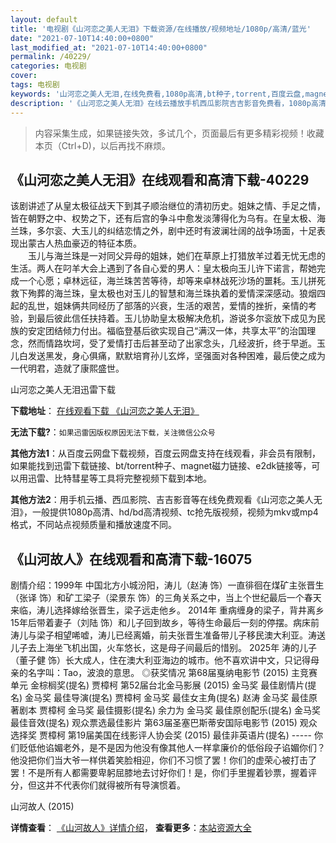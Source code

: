 ```yaml
---
layout: default
title: '电视剧《山河恋之美人无泪》下载资源/在线播放/视频地址/1080p/高清/蓝光'
date: "2021-07-10T14:40:00+0800"
last_modified_at: "2021-07-10T14:40:00+0800"
permalink: /40229/
categories: 电视剧
cover:
tags: 电视剧
keywords: '山河恋之美人无泪,在线免费看,1080p高清,bt种子,torrent,百度云盘,magnet,磁力链,迅雷下载资源'
description: '《山河恋之美人无泪》在线云播放手机西瓜影院吉吉影音免费看，1080p高清bd/hd未删减完整版和tc抢先枪版，mkv/mp4格式，附带bt/torrent种子、magnet/磁力链、百度云盘、网盘资源迅雷下载链接'
---
```


>内容采集生成，如果链接失效，多试几个，页面最后有更多精彩视频！收藏本页（Ctrl+D)，以后再找不麻烦。


## 《山河恋之美人无泪》在线观看和高清下载-40229

该剧讲述了从皇太极征战天下到其子顺治继位的清初历史。姐妹之情、手足之情，皆在朝野之中、权势之下，还有后宫的争斗中愈发淡薄得化为乌有。在皇太极、海兰珠，多尔衮、大玉儿的纠结恋情之外，剧中还时有波澜壮阔的战争场面，十足表现出蒙古人热血豪迈的特征本质。<br />　　玉儿与海兰珠是一对同父异母的姐妹，她们在草原上打猎放羊过着无忧无虑的生活。两人在叼羊大会上遇到了各自心爱的男人：皇太极向玉儿许下诺言，帮她完成一个心愿；卓林远征，海兰珠苦苦等待，却等来卓林战死沙场的噩耗。玉儿拼死救下殉葬的海兰珠，皇太极也对玉儿的智慧和海兰珠执着的爱情深深感动。狼烟四起的乱世，姐妹俩共同经历了部落的兴衰，生活的艰苦，爱情的挫折，亲情的考验，到最后彼此信任扶持着。玉儿协助皇太极解决危机，游说多尔衮放下成见为民族的安定团结倾力付出。福临登基后欲实现自己&ldquo;满汉一体，共享太平”的治国理念，然而情路坎坷，受了爱情打击后甚至动了出家念头，几经波折，终于早逝。玉儿白发送黑发，身心俱痛，默默培育孙儿玄烨，坚强面对各种困难，最后使之成为一代明君，造就了康熙盛世。</p>


山河恋之美人无泪迅雷下载

**下载地址**： [在线观看下载 《山河恋之美人无泪》](https://www.993dy.com//vod-detail-id-12052.html) 


**无法下载?**：`如果迅雷因版权原因无法下载，关注微信公众号 `

**其他方法1**：从百度云网盘下载视频，百度云网盘支持在线观看，非会员有限制，如果能找到迅雷下载链接、bt/torrent种子、magnet磁力链接、e2dk链接等，可以用迅雷、比特彗星等工具将完整视频下载到本地。

**其他方法2**：用手机云播、西瓜影院、吉吉影音等在线免费观看《山河恋之美人无泪》，一般提供1080p高清、hd/bd高清视频、tc抢先版视频，视频为mkv或mp4格式，不同站点视频质量和播放速度不同。


## 《山河故人》在线观看和高清下载-16075

剧情介绍：1999年 中国北方小城汾阳，涛儿（赵涛 饰）一直徘徊在煤矿主张晋生（张译 饰）和矿工梁子（梁景东 饰）的三角关系之中，当上个世纪最后一个春天来临，涛儿选择嫁给张晋生，梁子远走他乡。 2014年 重病缠身的梁子，背井离乡15年后带着妻子（刘陆 饰）和儿子回到故乡，等待生命最后一刻的停摆。病床前涛儿与梁子相望唏嘘，涛儿已经离婚，前夫张晋生准备带儿子移民澳大利亚。涛送儿子去上海坐飞机出国，火车悠长，这是母子间最后的惜别。 2025年 涛的儿子（董子健 饰）长大成人，住在澳大利亚海边的城市。他不喜欢讲中文，只记得母亲的名字叫：Tao，波浪的意思。   ◎获奖情况   第68届戛纳电影节 (2015) 主竞赛单元 金棕榈奖(提名) 贾樟柯   第52届台北金马影展 (2015) 金马奖 最佳剧情片(提名) 金马奖 最佳导演(提名) 贾樟柯 金马奖 最佳女主角(提名) 赵涛 金马奖 最佳原著剧本 贾樟柯 金马奖 最佳摄影(提名) 余力为 金马奖 最佳原创配乐(提名) 金马奖 最佳音效(提名) 观众票选最佳影片   第63届圣塞巴斯蒂安国际电影节 (2015) 观众选择奖 贾樟柯   第19届美国在线影评人协会奖 (2015) 最佳非英语片(提名) ----- 你们贬低他谄媚老外，是不是因为他没有像其他人一样拿廉价的低俗段子谄媚你们？他没把你们当大爷一样供着笑脸相迎，你们不习惯了罢！你们的虚荣心被打击了罢！不是所有人都需要卑躬屈膝地去讨好你们！是，你们手里握着钞票，握着评分，但这并不代表你们就得被所有导演惯着。


山河故人 (2015)

**详情查看**： [《山河故人》详情介绍](/movie/16075/)， **查看更多**：[本站资源大全](/movie/t/all/)

